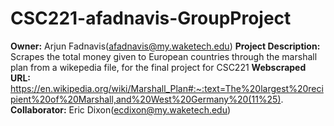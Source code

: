 # CSC221-afadnavis-GroupProject
__Owner:__ Arjun Fadnavis(afadnavis@my.waketech.edu)
__Project Description:__ Scrapes the total money given to European countries through the marshall plan from a wikepedia file, for the final project for CSC221 
__Webscraped URL:__ https://en.wikipedia.org/wiki/Marshall_Plan#:~:text=The%20largest%20recipient%20of%20Marshall,and%20West%20Germany%20(11%25).
__Collaborator:__ Eric Dixon(ecdixon@my.waketech.edu) 
